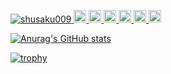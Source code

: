 <p align="left">
  <a href="https://github.com/shusaku009/shusaku009/">
    <img src="https://komarev.com/ghpvc/?username=shusaku009" alt="shusaku009" />
  </a>
  <a href="http://twitter.com/shusaku009">
    <img height="20" src="https://img.shields.io/twitter/follow/shusaku009?label=Twitter&logo=twitter&style=flat" />
  </a>
  <a href="https://github.com/shusaku009">
    <img height="20" src="https://img.shields.io/github/followers/shusaku009?label=follow&logo=github&style=flat" />
  </a>
  <a href="https://www.reddit.com/user/shusaku009">
    <img height="20" src="https://img.shields.io/reddit/user-karma/combined/shusaku009?label=Reddit&logo=reddit&style=flat" />
  </a>
  <a href="https://stackoverflow.com/users/5720201/shusaku009">
    <img height="20" src="https://img.shields.io/stackexchange/stackoverflow/r/5720201?label=StackOverflow&logo=stack-overflow&style=flat" />
  </a>
  <a href="http://qiita.com/shusaku009">
    <img height="20" src="https://qiita-badge.apiapi.app/s/shusaku009/posts.svg" />
  </a>
  <//qiita.com/shusaku009">
    <img height="20" src="https://qiita-badge.apiapi.app/s/shusaku009/contributions.svg" />
  </a>
</p>


[![Anurag's GitHub stats](https://github-readme-stats.vercel.app/api?username=shusaku009&theme=dark)](https://github.com/shusaku009/github-readme-stats)

[![trophy](https://github-profile-trophy.vercel.app/?username=shusaku009&rank=-C,-B&theme=dracula)](https://github.com/shusaku009/github-profile-trophy)

<!--
**shusaku009/shusaku009** is a ✨ _special_ ✨ repository because its `README.md` (this file) appears on your GitHub profile.

Here are some ideas to get you started:

- 🔭 I’m currently working on ...
- 🌱 I’m currently learning ...
- 👯 I’m looking to collaborate on ...
- 🤔 I’m looking for help with ...
- 💬 Ask me about ...
- 📫 How to reach me: ...
- 😄 Pronouns: ...
- ⚡ Fun fact: ...
-->
